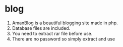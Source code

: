 # blog
1. AmanBlog is a beautiful blogging site made in php.
2. Database files are included.
3. You need to extract rar file before use.
4. There are no password so simply extract and use
